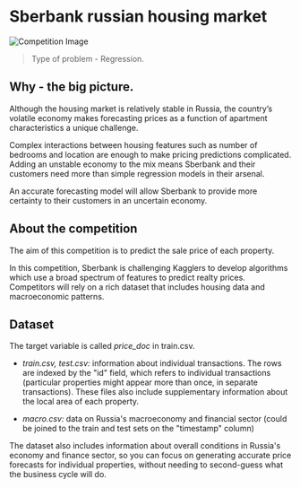 # Sberbank russian housing market

![Competition Image](http://wx1.sinaimg.cn/mw690/5396ee05ly1ff33zmo48zj21he12ghdt.jpg)

> Type of problem - Regression.

## Why - the big picture.
Although the housing market is relatively stable in Russia, the country’s volatile economy makes forecasting prices as a function of apartment characteristics a unique challenge. 

Complex interactions between housing features such as number of bedrooms and location are enough to make pricing predictions complicated. Adding an unstable economy to the mix means Sberbank and their customers need more than simple regression models in their arsenal.

An accurate forecasting model will allow Sberbank to provide more certainty to their customers in an uncertain economy.

## About the competition 

The aim of this competition is to predict the sale price of each property. 

In this competition, Sberbank is challenging Kagglers to develop algorithms which use a broad spectrum of features to predict realty prices. Competitors will rely on a rich dataset that includes housing data and macroeconomic patterns. 

## Dataset

The target variable is called *price_doc* in train.csv.

- *train.csv, test.csv:* information about individual transactions. The rows are indexed by the "id" field, which refers to individual transactions (particular properties might appear more than once, in separate transactions). These files also include supplementary information about the local area of each property.

- *macro.csv:* data on Russia's macroeconomy and financial sector (could be joined to the train and test sets on the "timestamp" column)

The dataset also includes information about overall conditions in Russia's economy and finance sector, so you can focus on generating accurate price forecasts for individual properties, without needing to second-guess what the business cycle will do.